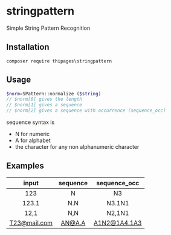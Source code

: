 # stringpattern
Simple String Pattern Recognition

## Installation
    composer require thipages\stringpattern
    
## Usage
```php
$norm=SPattern::normalize ($string)
// $norm[0] gives the length
// $norm[1] gives a sequence
// $norm[2] gives a sequence with occurrence (sequence_occ)
```
sequence syntax is
- N for numeric
- A for alphabet
- the character for any non alphanumeric character

## Examples

| input         | sequence  | sequence_occ  |
| :-----------: | :-------: | :-----------: |
| 123           | N         | N3            |
| 123.1         | N.N       | N3.1N1        |
| 12,1          | N,N       | N2,1N1        |
| T23@mail.com  | AN@A.A    | A1N2@1A4.1A3  |


